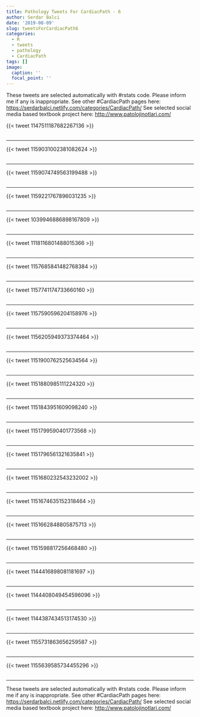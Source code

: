 ```yaml
---
title: Pathology Tweets For CardiacPath - 6
author: Serdar Balci
date: '2019-08-09'
slug: tweetsForCardiacPath6
categories:
  - R
  - tweets
  - pathology
  - CardiacPath
tags: []
image:
  caption: ''
  focal_point: ''
---
```



These tweets are selected automatically with #rstats code. Please inform me if any is inappropriate.
See other #CardiacPath pages here: https://serdarbalci.netlify.com/categories/CardiacPath/ 
See selected social media based textbook project here: http://www.patolojinotlari.com/

{{< tweet 1147511187682267136 >}}
<br>
<br>
<hr>
{{< tweet 1159031002381082624 >}}
<br>
<br>
<hr>
{{< tweet 1159074749563199488 >}}
<br>
<br>
<hr>
{{< tweet 1159221767896031235 >}}
<br>
<br>
<hr>
{{< tweet 1039946886898167809 >}}
<br>
<br>
<hr>
{{< tweet 1118116801488015366 >}}
<br>
<br>
<hr>
{{< tweet 1157685841482768384 >}}
<br>
<br>
<hr>
{{< tweet 1157741174733660160 >}}
<br>
<br>
<hr>
{{< tweet 1157590596204158976 >}}
<br>
<br>
<hr>
{{< tweet 1156205949373374464 >}}
<br>
<br>
<hr>
{{< tweet 1151900762525634564 >}}
<br>
<br>
<hr>
{{< tweet 1151880985111224320 >}}
<br>
<br>
<hr>
{{< tweet 1151843951609098240 >}}
<br>
<br>
<hr>
{{< tweet 1151799590401773568 >}}
<br>
<br>
<hr>
{{< tweet 1151796561321635841 >}}
<br>
<br>
<hr>
{{< tweet 1151680232543232002 >}}
<br>
<br>
<hr>
{{< tweet 1151674635152318464 >}}
<br>
<br>
<hr>
{{< tweet 1151662848805875713 >}}
<br>
<br>
<hr>
{{< tweet 1151598817256468480 >}}
<br>
<br>
<hr>
{{< tweet 1144416898081181697 >}}
<br>
<br>
<hr>
{{< tweet 1144408049454596096 >}}
<br>
<br>
<hr>
{{< tweet 1144387434513174530 >}}
<br>
<br>
<hr>
{{< tweet 1155731863656259587 >}}
<br>
<br>
<hr>
{{< tweet 1155639585734455296 >}}
<br>
<br>
<hr>


These tweets are selected automatically with #rstats code. Please inform me if any is inappropriate.
See other #CardiacPath pages here: https://serdarbalci.netlify.com/categories/CardiacPath/ 
See selected social media based textbook project here: http://www.patolojinotlari.com/
